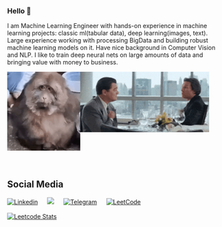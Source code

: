 ### Hello 🐣
I am Machine Learning Engineer with hands-on experience in machine learning projects: classic ml(tabular data), deep learning(images, text). Large experience working with processing BigData and building robust machine learning models on it. Have nice background in Computer Vision and NLP. I like to train deep neural nets on large amounts of data and bringing value with money to business.
<div r style="display: inline-block; justify-content: space-evenly;">
  <img src="https://github.com/vladbelms/vladbelms/blob/main/bibiziana.gif?raw=true" align="left" width="170">
  <img src="https://github.com/vladbelms/vladbelms/blob/main/wolf_of_wall_street.gif?raw=true" align="right" width="300">
</div>
<br>
<br>
<br>


## Social Media
[![Linkedin](https://img.shields.io/badge/LinkedIn-0077B5?style=for-the-badge&logo=linkedin&logoColor=white)](https://www.linkedin.com/in/vlad-belmach-62aa7b263/) &emsp;
[![](https://img.shields.io/badge/Gmail-D14836?style=for-the-badge&logo=gmail&logoColor=white)](mailto:vladbelms@gmail.com) &emsp;
[![Telegram](https://img.shields.io/badge/Telegram-2CA5E0?style=for-the-badge&logo=telegram&logoColor=white)](https://t.me/vlad0110100) &emsp;
[![LeetCode](https://img.shields.io/badge/LeetCode-000000?style=for-the-badge&logo=LeetCode&logoColor=#d16c06)](https://leetcode.com/u/terring/) &emsp;
<br>
<br>
[![Leetcode Stats](https://leetcard.jacoblin.cool/terring)](https://leetcode.com/u/terring/)